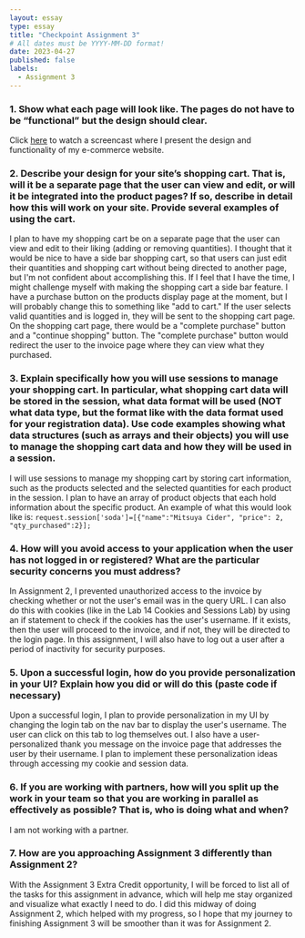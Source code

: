 ```yaml
---
layout: essay
type: essay
title: "Checkpoint Assignment 3"
# All dates must be YYYY-MM-DD format!
date: 2023-04-27
published: false
labels:
  - Assignment 3
---
```


### 1. Show what each page will look like. The pages do not have to be “functional” but the design should clear.

Click [here](https://youtu.be/y--ARHPIQQE) to watch a screencast where I present the design and functionality of my e-commerce website. 

### 2. Describe your design for your site’s shopping cart. That is, will it be a separate page that the user can view and edit, or will it be integrated into the product pages? If so, describe in detail how this will work on your site. Provide several examples of using the cart.

I plan to have my shopping cart be on a separate page that the user can view and edit to their liking (adding or removing quantities). I thought that it would be nice to have a side bar shopping cart, so that users can just edit their quantities and shopping cart without being directed to another page, but I'm not confident about accomplishing this. If I feel that I have the time, I might challenge myself with making the shopping cart a side bar feature. I have a purchase button on the products display page at the moment, but I will probably change this to something like "add to cart." If the user selects valid quantities and is logged in, they will be sent to the shopping cart page. On the shopping cart page, there would be a "complete purchase" button and a "continue shopping" button. The "complete purchase" button would redirect the user to the invoice page where they can view what they purchased. 

### 3. Explain specifically how you will use sessions to manage your shopping cart. In particular, what shopping cart data will be stored in the session, what data format will be used (NOT what data type, but the format like with the data format used for your registration data). Use code examples showing what data structures (such as arrays and their objects) you will use to manage the shopping cart data and how they will be used in a session.

I will use sessions to manage my shopping cart by storing cart information, such as the products selected and the selected quantities for each product in the session. I plan to have an array of product objects that each hold information about the specific product. An example of what this would look like is: `request.session['soda']=[{"name":"Mitsuya Cider", "price": 2, "qty_purchased":2}];`

### 4. How will you avoid access to your application when the user has not logged in or registered? What are the particular security concerns you must address?

In Assignment 2, I prevented unauthorized access to the invoice by checking whether or not the user's email was in the query URL. I can also do this with cookies (like in the Lab 14 Cookies and Sessions Lab) by using an if statement to check if the cookies has the user's username. If it exists, then the user will proceed to the invoice, and if not, they will be directed to the login page. In this assignment, I will also have to log out a user after a period of inactivity for security purposes. 

### 5. Upon a successful login, how do you provide personalization in your UI? Explain how you did or will do this (paste code if necessary)

Upon a successful login, I plan to provide personalization in my UI by changing the login tab on the nav bar to display the user's username. The user can click on this tab to log themselves out. I also have a user-personalized thank you message on the invoice page that addresses the user by their username. I plan to implement these personalization ideas through accessing my cookie and session data. 

### 6. If you are working with partners, how will you split up the work in your team so that you are working in parallel as effectively as possible? That is, who is doing what and when?

I am not working with a partner. 

### 7. How are you approaching Assignment 3 differently than Assignment 2?

With the Assignment 3 Extra Credit opportunity, I will be forced to list all of the tasks for this assignment in advance, which will help me stay organized and visualize what exactly I need to do. I did this midway of doing Assignment 2, which helped with my progress, so I hope that my journey to finishing Assignment 3 will be smoother than it was for Assignment 2. 
